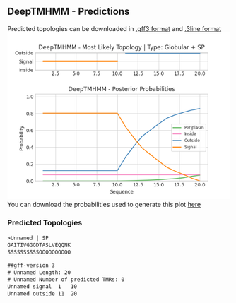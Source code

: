 ## DeepTMHMM - Predictions
Predicted topologies can be downloaded in [.gff3 format](TMRs.gff3) and [.3line format](predicted_topologies.3line)
![picture](plot.png)
You can download the probabilities used to generate this plot [here](Unnamed_probs.csv)
### Predicted Topologies
```
>Unnamed | SP
GAITIVGGGDTASLVEQQNK
SSSSSSSSSSOOOOOOOOOO

```


```
##gff-version 3
# Unnamed Length: 20
# Unnamed Number of predicted TMRs: 0
Unnamed	signal	1	10				
Unnamed	outside	11	20				

```
